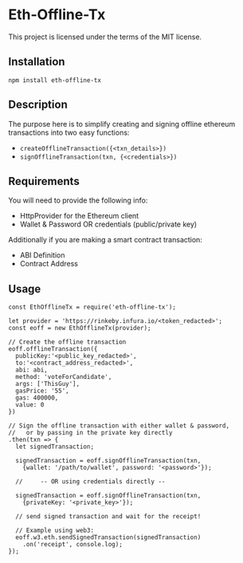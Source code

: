 # Eth-Offline-Tx

This project is licensed under the terms of the MIT license.

## Installation

`npm install eth-offline-tx`

## Description

The purpose here is to simplify creating and signing offline ethereum transactions into two easy functions: 
* `createOfflineTransaction({<txn_details>})`
* `signOfflineTransaction(txn, {<credentials>})`

## Requirements

You will need to provide the following info:
* HttpProvider for the Ethereum client
* Wallet & Password OR credentials (public/private key)

Additionally if you are making a smart contract transaction:
* ABI Definition
* Contract Address

## Usage

```
const EthOfflineTx = require('eth-offline-tx');

let provider = 'https://rinkeby.infura.io/<token_redacted>';
const eoff = new EthOfflineTx(provider);

// Create the offline transaction
eoff.offlineTransaction({
  publicKey:'<public_key_redacted>',
  to:'<contract_address_redacted>', 
  abi: abi, 
  method: 'voteForCandidate', 
  args: ['ThisGuy'],
  gasPrice: '55',
  gas: 400000,
  value: 0
})

// Sign the offline transaction with either wallet & password,
//   or by passing in the private key directly
.then(txn => {
  let signedTransaction;

  signedTransaction = eoff.signOfflineTransaction(txn, 
    {wallet: '/path/to/wallet', password: '<password>'});

  //     -- OR using credentials directly --

  signedTransaction = eoff.signOfflineTransaction(txn, 
    {privateKey: '<private_key>'});

  // send signed transaction and wait for the receipt!

  // Example using web3:
  eoff.w3.eth.sendSignedTransaction(signedTransaction)
    .on('receipt', console.log);
});
```
